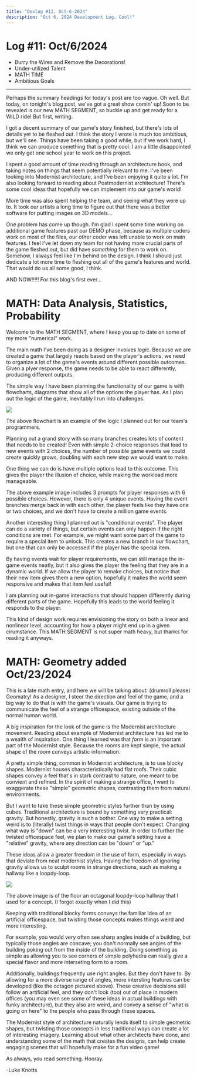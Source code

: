 ```yaml
---
title: "Devlog #11, Oct-6-2024"
description: "Oct 6, 2024 Development Log. Cool!"
---
```


# Log <span class="date">#</span>11: <span class="date">Oct/6/2024</span>

<ul>
<li class="summary">Burry the Wires and Remove the Decorations!</li>
<li class="summary">Under-utilized Talent</li>
<li class="summary">MATH TIME</li>
<li class="summary">Ambitious Goals</li>
</ul>

---

Perhaps the summary headings for today's post are too vague. Oh well. But today, on tonight's blog post, we've got a great show comin' up! Soon to be revealed is our new MATH SEGMENT, so buckle up and get ready for a WILD ride! But first, writing.

I got a decent summary of our game's story finished, but there's lots of details yet to be fleshed out. I think the story I wrote is much too ambitious, but we'll see. Things have been taking a good while, but if we work hard, I think we can produce something that is pretty cool. I am a little disappointed we only get one school year to work on this project.

I spent a good amount of time reading through an architecture book, and taking notes on things that seem potentially relevant to me. I've been looking into Modernist architecture, and I've been enjoying it quite a lot. I'm also looking forward to reading about Postmodernist architecture! There's some cool ideas that hopefully we can implement into our game's world!

More time was also spent helping the team, and seeing what they were up to. It took our artists a long time to figure out that there was a better software for putting images on 3D models...

One problem has come up though. I'm glad I spent some time working on additional game features past our DEMO phase, because as multiple coders work on most of the files, our other coder was left unable to work on main features. I feel I've let down my team for not having more crucial parts of the game fleshed out, but did have <i>something</i> for them to work on. Somehow, I always feel like I'm behind on the design. I think I should just dedicate a lot more time to fleshing out all of the game's features and world. That would do us all some good, I think.

AND NOW!!!!! For this blog's first ever...

<h1>MATH: Data Analysis, Statistics, Probability</h1>

Welcome to the MATH SEGMENT, where I keep you up to date on some of my more "numerical" work.

The main math I've been doing as a designer involves <i>logic</i>. Because we are created a game that largely reacts based on the player's actions, we need to organize a lot of the game's events around different possible outcomes. Given a plyer response, the game needs to be able to react differently, producing different outputs.

The simple way I have been planning the functionality of our game is with flowcharts, diagrams that show all of the options the player has. As I plan out the logic of the game, inevitably I run into challenges.

<img src="/images/erase-opening-flowchart.png">

The above flowchart is an example of the logic I planned out for our team's programmers.

Planning out a grand story with so many branches creates lots of content that needs to be created! Even with simple 2-choice responses that lead to new events with 2 choices, the number of possible game events we could create quickly grows, doubling with each new step we would want to make.

One thing we can do is have multiple options lead to this outcome. This gives the player the illusion of choice, while making the workload more manageable.

The above example image includes 3 prompts for player responses with 6 possible choices. However, there is only 4 unique events. Having the event branches merge back in with each other, the player feels like they have one or two choices, and we don't have to create a million game events.

Another interesting thing I planned out is "conditional events". The player can do a variety of things, but certain events can only happen if the right conditions are met. For example, we might want some part of the game to require a special item to unlock. This creates a new branch in our flowchart, but one that can only be accessed if the player has the special item.

By having events wait for player requirements, we can still manage the in-game events neatly, but it also gives the player the feeling that they are in a dynamic world. If we allow the player to remake choices, but notice that their new item gives them a new option, hopefully it makes the world seem responsive and makes that item feel useful!

I am planning out in-game interactions that should happen differently during different parts of the game. Hopefully this leads to the world feeling it responds to the player.

This kind of design work requires envisioning the story on both a linear and nonlinear level, accounting for how a player might end up in a given cirumstance. This MATH SEGMENT is not super math heavy, but thanks for reading it anyways.

<h1>MATH: Geometry <span class="date">added Oct/23/2024</span></h1>

This is a late math entry, and here we will be talking about: (drumroll please) Geomatry! As a designer, I steer the direction and feel of the game, and a big way to do that is with the game's visuals. Our game is trying to communicate the feel of a strange officespace, existing outside of the normal human world.

A big inspiration for the look of the game is the Modernist architecture movement. Reading about example of Modernist architecture has led me to a wealth of inspiration. One thing I learned was that <i>form</i> is an important part of the Modernist style. Because the rooms are kept simple, the actual shape of the room conveys artistic information.

A pretty simple thing, common in Modernist architecture, is to use blocky shapes. Modernist houses characteristically had flat roofs. Their cubic shapes convey a feel that's in stark contrast to nature, one meant to be convient and refined. In the spirit of making a strange office, I want to exaggerate these "simple" geometric shapes, contrasting them from natural environments.

But I want to take these simple geometric styles further than by using cubes. Traditional architecture is bound by something very practical: gravity. But honestly, gravity is such a bother. One way to make a setting weird is to (literally) twist things in ways that people don't expect. Changing what way is "down" can be a very interesting twist. In order to further the twisted officespace feel, we plan to make our game's setting have a "relative" gravity, where any direction can be "down" or "up."

These ideas allow a greater freedom in the use of form, especially in ways that deviate from neat modernist styles. Having the freedom of ignoring gravity allows us to sculpt rooms in strange directions, such as making a hallway like a loopdy-loop.

<img src="/images/hexagon-hallway.jpeg"></img>

<span class="image-desc">The above image is of the floor an octagonal loopdy-loop hallway that I used for a concept. (I forget exactly when I did this)</span>

Keeping with traditional blocky forms conveys the familiar idea of an artificial officespace, but twisting those concepts makes things weird and more interesting.

For example, you would very often see sharp angles inside of a building, but typically those angles are concave; you don't normally see angles of the building poking out from the <i>inside</i> of the building. Doing something as simple as allowing you to see corners of simple polyhedra can really give a special flavor and more interseting form to a room.

Additionally, buildings frequently use right angles. But they don't have to. By allowing for a more diverse range of angles, more intersting features can be developed (like the octagon pictured above). These creative decisions still follow an artificial feel, and they don't look (too) out of place in modern offices (you may even see some of these ideas in actual buildings with funky architecture), but they also are weird, and convey a sense of "what is going on here" to the people who pass through these spaces.

The Modernist style of architecture naturally lends itself to simple geometric shapes, but twisting those concepts in less traditional ways can create a lot of interesting imagery. Learning about what other architects have done, and understanding some of the math that creates the designs, can help create engaging scenes that will hopefully make for a fun video game!

As always, you read something. Hooray.

<p class="signature">-Luke Knotts</p>
